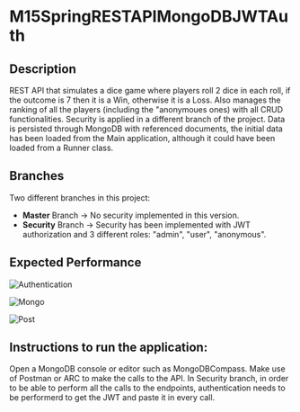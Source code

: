 # M15SpringRESTAPIMongoDBJWTAuth

## Description
REST API that simulates a dice game where players roll 2 dice in each roll, if the outcome is 7 then it is a Win, otherwise it is a Loss. Also manages the ranking of all the players (including the "anonymoues ones) with all CRUD functionalities. Security is applied in a different branch of the project. Data is persisted through MongoDB with referenced documents, the initial data has been loaded from the Main application, although it could have been loaded from a Runner class.

## Branches
Two different branches in this project:
- **Master** Branch -> No security implemented in this version.
- **Security** Branch -> Security has been implemented with JWT authorization and 3 different roles: "admin", "user", "anonymous".

## Expected Performance
![Authentication](https://user-images.githubusercontent.com/67835708/117442631-52137100-af37-11eb-8a3d-1c8a400e950b.jpg)

![Mongo](https://user-images.githubusercontent.com/67835708/117442832-94d54900-af37-11eb-90e2-e3efcea64d32.png)

![Post](https://user-images.githubusercontent.com/67835708/117443135-fa293a00-af37-11eb-8f4e-6e0bde45b900.png)

## Instructions to run the application:
Open a MongoDB console or editor such as MongoDBCompass. Make use of Postman or ARC to make the calls to the API. In Security branch, in order to be able to perform all the calls to the endpoints, authentication needs to be performerd to get the JWT and paste it in every call.

